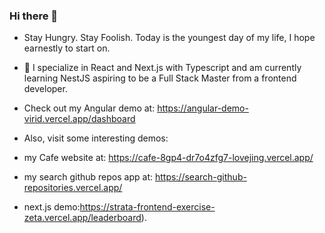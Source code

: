 ### Hi there 👋
-  Stay Hungry. Stay Foolish. Today is the youngest day of my life, I hope earnestly to start on.
- 🌱 I specialize in React and Next.js with Typescript  and am currently learning NestJS  aspiring to be a Full Stack Master from a frontend developer.

- Check out my Angular demo at: https://angular-demo-virid.vercel.app/dashboard
- Also, visit some interesting demos: 
- my Cafe website at: https://cafe-8gp4-dr7o4zfg7-lovejing.vercel.app/
- my search github repos app at: https://search-github-repositories.vercel.app/
- next.js demo:https://strata-frontend-exercise-zeta.vercel.app/leaderboard).
